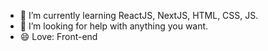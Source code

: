 
- 🌱 I’m currently learning ReactJS, NextJS, HTML, CSS, JS.
- 🤔 I’m looking for help with anything you want.
- 😄 Love: Front-end
